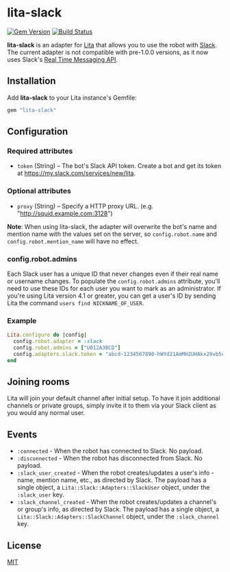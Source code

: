 # lita-slack

[![Gem Version](https://badge.fury.io/rb/lita-slack.png)](http://badge.fury.io/rb/lita-slack)
[![Build Status](https://travis-ci.org/kenjij/lita-slack.png?branch=master)](https://travis-ci.org/kenjij/lita-slack)

**lita-slack** is an adapter for [Lita](https://www.lita.io/) that allows you to use the robot with [Slack](https://slack.com/). The current adapter is not compatible with pre-1.0.0 versions, as it now uses Slack's [Real Time Messaging API](https://api.slack.com/rtm).

## Installation

Add **lita-slack** to your Lita instance's Gemfile:

``` ruby
gem "lita-slack"
```

## Configuration

### Required attributes

* `token` (String) – The bot's Slack API token. Create a bot and get its token at https://my.slack.com/services/new/lita.

### Optional attributes

* `proxy` (String) – Specify a HTTP proxy URL. (e.g. "http://squid.example.com:3128")

**Note**: When using lita-slack, the adapter will overwrite the bot's name and mention name with the values set on the server, so `config.robot.name` and `config.robot.mention_name` will have no effect.

### config.robot.admins

Each Slack user has a unique ID that never changes even if their real name or username changes. To populate the `config.robot.admins` attribute, you'll need to use these IDs for each user you want to mark as an administrator. If you're using Lita version 4.1 or greater, you can get a user's ID by sending Lita the command `users find NICKNAME_OF_USER`.

### Example

``` ruby
Lita.configure do |config|
  config.robot.adapter = :slack
  config.robot.admins = ["U012A3BCD"]
  config.adapters.slack.token = "abcd-1234567890-hWYd21AmMH2UHAkx29vb5c1Y"
end
```

## Joining rooms

Lita will join your default channel after initial setup. To have it join additional channels or private groups, simply invite it to them via your Slack client as you would any normal user.

## Events

* `:connected` - When the robot has connected to Slack. No payload.
* `:disconnected` - When the robot has disconnected from Slack. No payload.
* `:slack_user_created` - When the robot creates/updates a user's info - name, mention name, etc., as directed by Slack. The payload has a single object, a `Lita::Slack::Adapters::SlackUser` object, under the `:slack_user` key.
* `:slack_channel_created` - When the robot creates/updates a channel's or group's info, as directed by Slack. The payload has a single object, a `Lita::Slack::Adapters::SlackChannel` object, under the `:slack_channel` key.

## License

[MIT](http://opensource.org/licenses/MIT)
